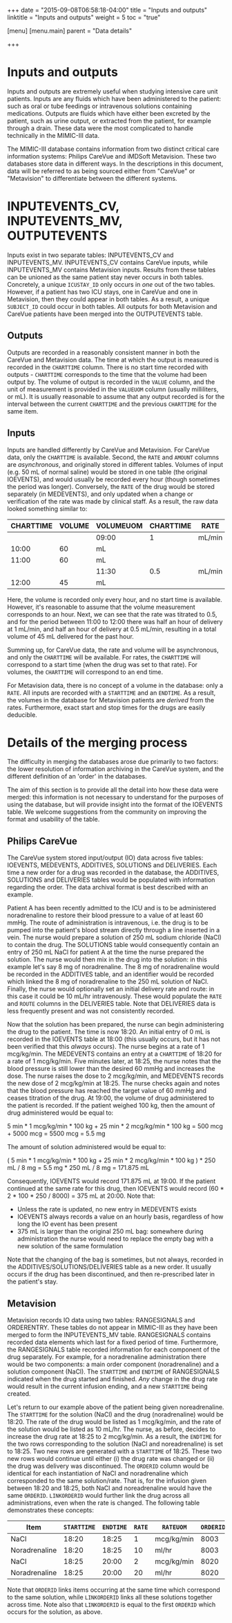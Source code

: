 +++
date = "2015-09-08T06:58:18-04:00"
title = "Inputs and outputs"
linktitle = "Inputs and outputs"
weight = 5
toc = "true"

[menu]
  [menu.main]
    parent = "Data details"

+++

# Inputs and outputs

Inputs and outputs are extremely useful when studying intensive care unit patients. Inputs are any fluids which have been administered to the patient: such as oral or tube feedings or intravenous solutions containing medications. Outputs are fluids which have either been excreted by the patient, such as urine output, or extracted from the patient, for example through a drain.
These data were the most complicated to handle technically in the MIMIC-III data. 

The MIMIC-III database contains information from two distinct critical care information systems: Philips CareVue and iMDSoft Metavision. These two databases store data in different ways. In the descriptions in this document, data will be referred to as being sourced either from "CareVue" or "Metavision" to differentiate between the different systems.

# INPUTEVENTS_CV, INPUTEVENTS_MV, OUTPUTEVENTS

Inputs exist in two separate tables: INPUTEVENTS\_CV and INPUTEVENTS\_MV. INPUTEVENTS\_CV contains CareVue inputs, while INPUTEVENTS\_MV contains Metavision inputs. Results from these tables can be unioned as the same patient stay never occurs in both tables. Concretely, a unique `ICUSTAY_ID` only occurs in *one* out of the two tables. However, if a patient has two ICU stays, one in CareVue and one in Metavision, then they could appear in both tables. As a result, a unique `SUBJECT_ID` could occur in both tables.
All outputs for both Metavision and CareVue patients have been merged into the OUTPUTEVENTS table.

## Outputs

Outputs are recorded in a reasonably consistent manner in both the CareVue and Metavision data. The time at which the output is measured is recorded in the `CHARTTIME` column. There is no start time recorded with outputs - `CHARTTIME` corresponds to the time that the volume had been output by. The volume of output is recorded in the `VALUE` column, and the unit of measurement is provided in the `VALUEUOM` column (usually milliliters, or mL).
It is usually reasonable to assume that any output recorded is for the interval between the current `CHARTTIME` and the previous `CHARTTIME` for the same item.

## Inputs

Inputs are handled differently by CareVue and Metavision. For CareVue data, only the `CHARTTIME` is available. Second, the `RATE` and `AMOUNT` columns are *asynchronous*, and originally stored in different tables. Volumes of input (e.g. 50 mL of normal saline) would be stored in one table (the original IOEVENTS), and would usually be recorded every hour (though sometimes the period was longer). Conversely, the `RATE` of the drug would be stored separately (in MEDEVENTS), and only updated when a change or verification of the rate was made by clinical staff. As a result, the raw data looked something similar to:

CHARTTIME | VOLUME | VOLUMEUOM | CHARTTIME | RATE | RATEUOM
---- | ---- | ---- | ---- | ---- | ----
 | | | 09:00 | 1 | mL/min
10:00 | 60 | mL | | |
11:00 | 60  | mL | | |
 | | | 11:30 | 0.5 | mL/min
12:00 | 45 | mL | | |

Here, the volume is recorded only every hour, and no start time is available. However, it's reasonable to assume that the volume measurement corresponds to an hour. Next, we can see that the rate was titrated to 0.5, and for the period between 11:00 to 12:00 there was half an hour of delivery at 1 mL/min, and half an hour of delivery at 0.5 mL/min, resulting in a total volume of 45 mL delivered for the past hour.

Summing up, for CareVue data, the rate and volume will be asynchronous, and only the `CHARTTIME` will be available. For rates, the `CHARTTIME` will correspond to a start time (when the drug was set to that rate). For volumes, the `CHARTTIME` will correspond to an end time.

For Metavision data, there is no concept of a volume in the database: only a `RATE`. All inputs are recorded with a `STARTTIME` and an `ENDTIME`. As a result, the volumes in the database for Metavision patients are *derived* from the rates. Furthermore, exact start and stop times for the drugs are easily deducible.

<!--
TODO: ORDERID description, ORIGINALAMOUNT, etc.
-->

# Details of the merging process

The difficulty in merging the databases arose due primarily to two factors: the lower resolution of information archiving in the CareVue system, and the different definition of an 'order' in the databases.

The aim of this section is to provide all the detail into how these data were merged: this information is not necessary to understand for the purposes of using the database, but will provide insight into the format of the IOEVENTS table. We welcome suggestions from the community on improving the format and usability of the table.

## Philips CareVue

The CareVue system stored input/output (IO) data across five tables: IOEVENTS, MEDEVENTS, ADDITIVES, SOLUTIONS and DELIVERIES. Each time a new order for a drug was recorded in the database, the ADDITIVES, SOLUTIONS and DELIVERIES tables would be populated with information regarding the order. The data archival format is best described with an example.

Patient A has been recently admitted to the ICU and is to be administered noradrenaline to restore their blood pressure to a value of at least 60 mmHg. The route of administration is intravenous, i.e. the drug is to be pumped into the patient's blood stream directly through a line inserted in a vein. The nurse would prepare a solution of 250 mL sodium chloride (NaCl) to contain the drug. The SOLUTIONS table would consequently contain an entry of 250 mL NaCl for patient A at the time the nurse prepared the solution. The nurse would then mix in the drug into the solution: in this example let's say 8 mg of noradrenaline. The 8 mg of noradrenaline would be recorded in the ADDITIVES table, and an identifier would be recorded which linked the 8 mg of noradrenaline to the 250 mL solution of NaCl. Finally, the nurse would optionally set an initial delivery rate and route: in this case it could be 10 mL/hr intravenously. These would populate the `RATE` and `ROUTE` columns in the DELIVERIES table. Note that DELIVERIES data is less frequently present and was not consistently recorded.

Now that the solution has been prepared, the nurse can begin administering the drug to the patient. The time is now 18:20. An initial entry of 0 mL is recorded in the IOEVENTS table at 18:00 (this usually occurs, but it has not been verified that this *always* occurs). The nurse begins at a rate of 1 mcg/kg/min. The MEDEVENTS contains an entry at a `CHARTTIME` of 18:20 for a rate of 1 mcg/kg/min. Five minutes later, at 18:25, the nurse notes that the blood pressure is still lower than the desired 60 mmHg and increases the dose. The nurse raises the dose to 2 mcg/kg/min, and MEDEVENTS records the new dose of 2 mcg/kg/min at 18:25. The nurse checks again and notes that the blood pressure has reached the target value of 60 mmHg and ceases titration of the drug. At 19:00, the volume of drug administered to the patient is recorded. If the patient weighed 100 kg, then the amount of drug administered would be equal to:

5 min * 1 mcg/kg/min * 100 kg + 25 min * 2 mcg/kg/min * 100 kg
= 500 mcg + 5000 mcg
= 5500 mcg = 5.5 mg

The amount of solution administered would be equal to:

( 5 min * 1 mcg/kg/min * 100 kg + 25 min * 2 mcg/kg/min * 100 kg ) * 250 mL / 8 mg
= 5.5 mg * 250 mL / 8 mg
= 171.875 mL

Consequently, IOEVENTS would record 171.875 mL at 19:00. If the patient continued at the same rate for this drug, then IOEVENTS would record (60 * 2 * 100 * 250 / 8000) = 375 mL at 20:00. Note that:

 - Unless the rate is updated, no new entry in MEDEVENTS exists
 - IOEVENTS always records a value on an hourly basis, regardless of how long the IO event has been present
 - 375 mL is larger than the original 250 mL bag: somewhere during administration the nurse would need to replace the empty bag with a new solution of the same formulation

Note that the changing of the bag is sometimes, but not always, recorded in the ADDITIVES/SOLUTIONS/DELIVERIES table as a new order. It usually occurs if the drug has been discontinued, and then re-prescribed later in the patient's stay.

## Metavision

Metavision records IO data using two tables: RANGESIGNALS and ORDERENTRY. These tables do not appear in MIMIC-III as they have been merged to form the INPUTEVENTS_MV table. RANGESIGNALS contains recorded data elements which last for a fixed period of time. Furthermore, the RANGESIGNALS table recorded information for each component of the drug separately. For example, for a noradrenaline administration there would be two components: a main order component (noradrenaline) and a solution component (NaCl). The `STARTTIME` and `ENDTIME` of RANGESIGNALS indicated when the drug started and finished. *Any* change in the drug rate would result in the current infusion ending, and a new `STARTTIME` being created.

Let's return to our example above of the patient being given noreadrenaline. The `STARTTIME` for the solution (NaCl) and the drug (noradrenaline) would be 18:20. The rate of the drug would be listed as 1 mcg/kg/min, and the rate of the solution would be listed as 10 mL/hr. The nurse, as before, decides to increase the drug rate at 18:25 to 2 mcg/kg/min. As a result, the `ENDTIME` for the two rows corresponding to the solution (NaCl and noreadrenaline) is set to 18:25. Two new rows are generated with a `STARTTIME` of 18:25. These two new rows would continue until either (i) the drug rate was changed or (ii) the drug was delivery was discontinued. The `ORDERID` column would be identical for each instantiation of NaCl and noradrenaline which corresponded to the same solution/rate. That is, for the infusion given between 18:20 and 18:25, both NaCl and noreadrenaline would have the same `ORDERID`. `LINKORDERID` would further link the drug across all administrations, even when the rate is changed. The following table demonstrates these concepts:

Item | `STARTTIME` | `ENDTIME` | `RATE` | `RATEUOM` | `ORDERID` | `LINKORDERID`
---- | ---- | ---- | ---- | ---- | ---- | ----
NaCl | 18:20 | 18:25 | 1 | mcg/kg/min | 8003 | 8003
Noradrenaline | 18:20 | 18:25 | 10 | ml/hr | 8003 | 8003
NaCl | 18:25 | 20:00 | 2 | mcg/kg/min | 8020 | 8003
Noradrenaline | 18:25 | 20:00 | 20 | ml/hr | 8020 | 8003

Note that `ORDERID` links items occurring at the same time which correspond to the same solution, while `LINKORDERID` links all these solutions together across time. Note also that `LINKORDERID` is equal to the first `ORDERID` which occurs for the solution, as above.
